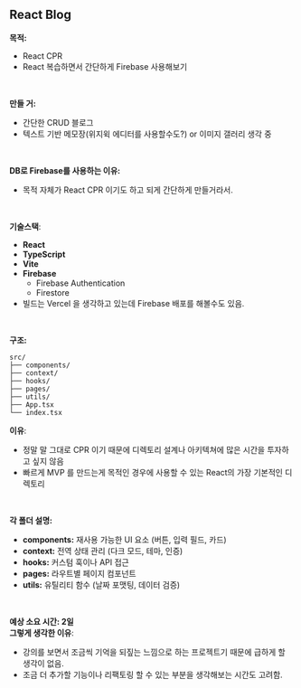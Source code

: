 ## React Blog

**목적:**
- React CPR
- React 복습하면서 간단하게 Firebase 사용해보기

<br>

**만들 거:**
- 간단한 CRUD 블로그
- 텍스트 기반 메모장(위지윅 에디터를 사용할수도?) or 이미지 갤러리 생각 중

<br>

**DB로 Firebase를 사용하는 이유:**
- 목적 자체가 React CPR 이기도 하고 되게 간단하게 만들거라서.

<br>

**기술스택**:
- **React**
- **TypeScript**
- **Vite**
- **Firebase**
    - Firebase Authentication
    - Firestore
- 빌드는 Vercel 을 생각하고 있는데 Firebase 배포를 해볼수도 있음.

<br>

**구조:**

```
src/
├── components/
├── context/
├── hooks/
├── pages/
├── utils/
├── App.tsx
└── index.tsx
```

**이유**:
- 정말 말 그대로 CPR 이기 때문에 디렉토리 설계나 아키텍쳐에 많은 시간을 투자하고 싶지 않음
- 빠르게 MVP 를 만드는게 목적인 경우에 사용할 수 있는 React의 가장 기본적인 디렉토리

<br>

**각 폴더 설명:**
- **components:** 재사용 가능한 UI 요소 (버튼, 입력 필드, 카드)
- **context:** 전역 상태 관리 (다크 모드, 테마, 인증)
- **hooks:** 커스텀 훅이나 API 접근
- **pages:** 라우트별 페이지 컴포넌트
- **utils:** 유틸리티 함수 (날짜 포맷팅, 데이터 검증)

<br>

**예상 소요 시간: 2일**<br>
**그렇게 생각한 이유**:

- 강의를 보면서 조금씩 기억을 되짚는 느낌으로 하는 프로젝트기 때문에 급하게 할 생각이 없음.
- 조금 더 추가할 기능이나 리팩토링 할 수 있는 부분을 생각해보는 시간도 고려함.